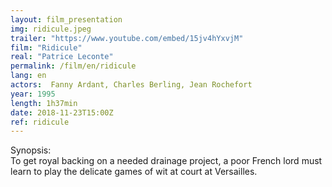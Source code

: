 ```yaml
---
layout: film_presentation
img: ridicule.jpeg
trailer: "https://www.youtube.com/embed/15jv4hYxvjM"
film: "Ridicule"
real: "Patrice Leconte"
permalink: /film/en/ridicule
lang: en
actors:  Fanny Ardant, Charles Berling, Jean Rochefort
year: 1995
length: 1h37min
date: 2018-11-23T15:00Z
ref: ridicule
---
```



<span class="name"> Synopsis:</span> <br/>
<span class="resumefilm"> To get royal backing on a needed drainage project, a poor French lord must learn to play the delicate games of wit at court at Versailles.  </span>
